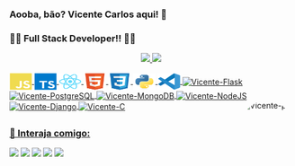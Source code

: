 ### Aooba, bão? Vicente Carlos aqui! 🚀
### 🚨🚨 Full Stack Developer!! 🚨🚨 

<div align="center">
  <a href="https://github.com/vicentecarlos">
  <img height="180em" src="https://github-readme-stats.vercel.app/api?username=vicentecarlos&show_icons=true&theme=maroongold&include_all_commits=true&count_private=true"/>
  <img height="180em" src="https://github-readme-stats.vercel.app/api/top-langs/?username=vicentecarlos&layout=compact&langs_count=7&theme=maroongold"/>
</div>
  
  <div style="display: inline_block"><br>
  <img align="center" alt="Vicente-Js" height="30" width="40" src="https://raw.githubusercontent.com/devicons/devicon/master/icons/javascript/javascript-plain.svg">
  <img align="center" alt="Vicente-Ts" height="30" width="40" src="https://raw.githubusercontent.com/devicons/devicon/master/icons/typescript/typescript-plain.svg">
  <img align="center" alt="Vicente-React" height="30" width="40" src="https://raw.githubusercontent.com/devicons/devicon/master/icons/react/react-original.svg">
  <img align="center" alt="Vicente-HTML" height="30" width="40" src="https://raw.githubusercontent.com/devicons/devicon/master/icons/html5/html5-original.svg">
  <img align="center" alt="Vicente-CSS" height="30" width="40" src="https://raw.githubusercontent.com/devicons/devicon/master/icons/css3/css3-original.svg">
  <img align="center" alt="Vicente-Python" height="30" width="40" src="https://raw.githubusercontent.com/devicons/devicon/master/icons/python/python-original.svg">
   <img align="center" alt="VS code" height="30" width="40" src="https://raw.githubusercontent.com/devicons/devicon/9f4f5cdb393299a81125eb5127929ea7bfe42889/icons/vscode/vscode-original.svg">
  <img align="center" alt="Vicente-Flask" height="30" width="40" src="https://cdn.jsdelivr.net/gh/devicons/devicon/icons/flask/flask-original.svg">
  <img align="center" alt="Vicente-PostgreSQL" height="30" width="40" src="https://cdn.jsdelivr.net/gh/devicons/devicon/icons/postgresql/postgresql-original.svg"> 
  <img align="center" alt="Vicente-MongoDB" height="30" width="40" src="https://cdn.jsdelivr.net/gh/devicons/devicon/icons/mongodb/mongodb-original.svg" />
  <img align="center" alt="Vicente-NodeJS" height="30" width="40" src="https://cdn.jsdelivr.net/gh/devicons/devicon/icons/nodejs/nodejs-original.svg" />
  <img align="center" alt="Vicente-Django" height="30" width="40" src="https://cdn.jsdelivr.net/gh/devicons/devicon/icons/django/django-plain.svg" />
  <img align="center" alt="Vicente-C" height="30" width="40" src="https://cdn.jsdelivr.net/gh/devicons/devicon/icons/c/c-original.svg"  />
 
    
  
  <img align="right" alt="Vicente-pic" height="150" style="border-radius:50px;" src="https://i.gifer.com/origin/4d/4d01b77bbaa8702885051127445cf662_w200.gif">
</div>
  
  ##
  
  ### 💬 Interaja comigo: 
  
  <div>
    <a href="https://www.instagram.com/vicente.carlos04/" target="_blank"><img src="https://img.shields.io/badge/-Instagram-%23E4405F?style=for-the-badge&logo=instagram&logoColor=white" target="_blank"></a>
   <a href="https://discord.gg/pDxbmrzNaJ" target="_blank"><img src="https://img.shields.io/badge/Discord-7289DA?style=for-the-badge&logo=discord&logoColor=white" target="_blank"></a> 
    <a href = "mailto:vicentecarloshehe@gmail.com"><img src="https://img.shields.io/badge/-Gmail-%23333?style=for-the-badge&logo=gmail&logoColor=white" target="_blank"></a>
    <a href="https://www.linkedin.com/in/vicente-carlos-silva-6443941b7/" target="_blank"><img src="https://img.shields.io/badge/-LinkedIn-%230077B5?style=for-the-badge&logo=linkedin&logoColor=white" target="_blank"></a> 
    <img src="https://img.shields.io/badge/Ubuntu-E95420?style=for-the-badge&logo=ubuntu&logoColor=white" target="_blank"> 
  </div>
